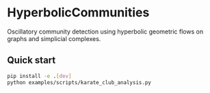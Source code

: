 # HyperbolicCommunities

Oscillatory community detection using hyperbolic geometric flows on graphs and simplicial complexes.

## Quick start
```bash
pip install -e .[dev]
python examples/scripts/karate_club_analysis.py
```
